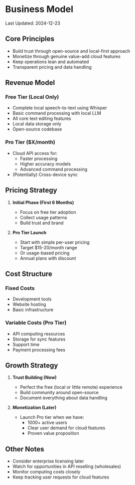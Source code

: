 # Business Model

Last Updated: 2024-12-23

## Core Principles

- Build trust through open-source and local-first approach
- Monetize through genuine value-add cloud features
- Keep operations lean and automated
- Transparent pricing and data handling

## Revenue Model

### Free Tier (Local Only)

- Complete local speech-to-text using Whisper
- Basic command processing with local LLM
- All core text editing features
- Local data storage only
- Open-source codebase

### Pro Tier ($X/month)

- Cloud API access for:
  - Faster processing
  - Higher accuracy models
  - Advanced command processing
- (Potentially) Cross-device sync

## Pricing Strategy

1. **Initial Phase (First 6 Months)**
   - Focus on free tier adoption
   - Collect usage patterns
   - Build trust and brand

2. **Pro Tier Launch**
   - Start with simple per-user pricing
   - Target $15-20/month range
   - Or usage-based pricing
   - Annual plans with discount

## Cost Structure

### Fixed Costs
- Development tools
- Website hosting
- Basic infrastructure

### Variable Costs (Pro Tier)
- API computing resources
- Storage for sync features
- Support time
- Payment processing fees

## Growth Strategy

1. **Trust Building (Now)**
   - Perfect the free (local or little remote) experience
   - Build community around open-source
   - Document everything about data handling

2. **Monetization (Later)**
   - Launch Pro tier when we have:
     - 1000+ active users
     - Clear user demand for cloud features
     - Proven value proposition

## Other Notes

- Consider enterprise licensing later
- Watch for opportunities in API reselling (wholesales)
- Monitor computing costs closely
- Keep tracking user requests for cloud features
